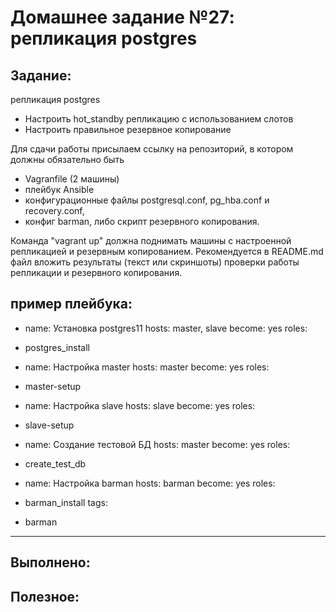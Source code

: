 # **Домашнее задание №27: репликация postgres**

## **Задание:**
репликация postgres
- Настроить hot_standby репликацию с использованием слотов
- Настроить правильное резервное копирование

Для сдачи работы присылаем ссылку на репозиторий, в котором должны обязательно быть
- Vagranfile (2 машины)
- плейбук Ansible
- конфигурационные файлы postgresql.conf, pg_hba.conf и recovery.conf,
- конфиг barman, либо скрипт резервного копирования.

Команда "vagrant up" должна поднимать машины с настроенной репликацией и резервным копированием.
Рекомендуется в README.md файл вложить результаты (текст или скриншоты) проверки работы репликации и резервного копирования.

пример плейбука:
---
- name: Установка postgres11
hosts: master, slave
become: yes
roles:
- postgres_install

- name: Настройка master
hosts: master
become: yes
roles:
- master-setup

- name: Настройка slave
hosts: slave
become: yes
roles:
- slave-setup

- name: Создание тестовой БД
hosts: master
become: yes
roles:
- create_test_db

- name: Настройка barman
hosts: barman
become: yes
roles:
- barman_install
tags:
- barman


---

## **Выполнено:**


## **Полезное:**

